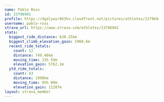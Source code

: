 ```yaml
---
name: Pablo Ross
id: 23796941
profile: https://dgalywyr863hv.cloudfront.net/pictures/athletes/23796941/14615399/1/large.jpg
username: pablo-ross
strava_url: https://www.strava.com/athletes/23796941
stats:
  biggest_ride_distance: 620.25km
  biggest_climb_elevation_gain: 1960.6m
  recent_ride_totals:
    count: 12
    distance: 749.46km
    moving_time: 33h 59m
    elevation_gain: 5762.1m
  ytd_ride_totals:
    count: 43
    distance: 1998km
    moving_time: 95h 00m
    elevation_gain: 11287m
layout: strava_member
--- 
```

